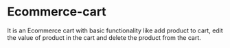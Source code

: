 # Ecommerce-cart
It is an Ecommerce cart with basic functionality like add product to cart, edit the value of product in the cart and delete the product from the cart.
